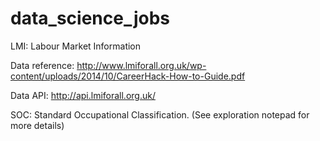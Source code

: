 # data_science_jobs

LMI: Labour Market Information

Data reference: http://www.lmiforall.org.uk/wp-content/uploads/2014/10/CareerHack-How-to-Guide.pdf

Data API: http://api.lmiforall.org.uk/

SOC: Standard Occupational Classification. (See exploration notepad for more details)
